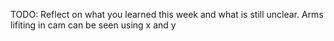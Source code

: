 TODO: Reflect on what you learned this week and what is still unclear.
Arms lifiting in cam can be seen using x and y